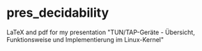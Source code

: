 # pres_decidability
LaTeX and pdf for my presentation "TUN/TAP-Geräte - Übersicht, Funktionsweise und Implementierung im
Linux-Kernel"
